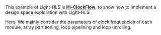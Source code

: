 This example of Light-HLS is **[Hi-ClockFlow](https://github.com/zslwyuan/Hi-ClockFlow/)**, to show how to implement a design space exploration with Light-HLS

Here, We mainly consider the parameters of clock frequencies of each module, array partitioning, loop pipelining and loop unrolling.
